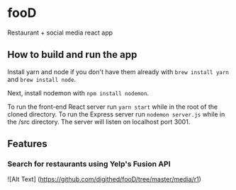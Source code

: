 # fooD
Restaurant + social media react app

## How to build and run the app

Install yarn and node if you don't have them already with `brew install yarn` and `brew install node`.

Next, install nodemon with `npm install nodemon`.

To run the front-end React server run `yarn start` while in the root of the cloned directory. To run the Express server run `nodemon server.js` while in the /src directory. The server will listen on localhost port 3001.

## Features

### Search for restaurants using Yelp's Fusion API

![Alt Text] (https://github.com/digithed/fooD/tree/master/media/r1)



